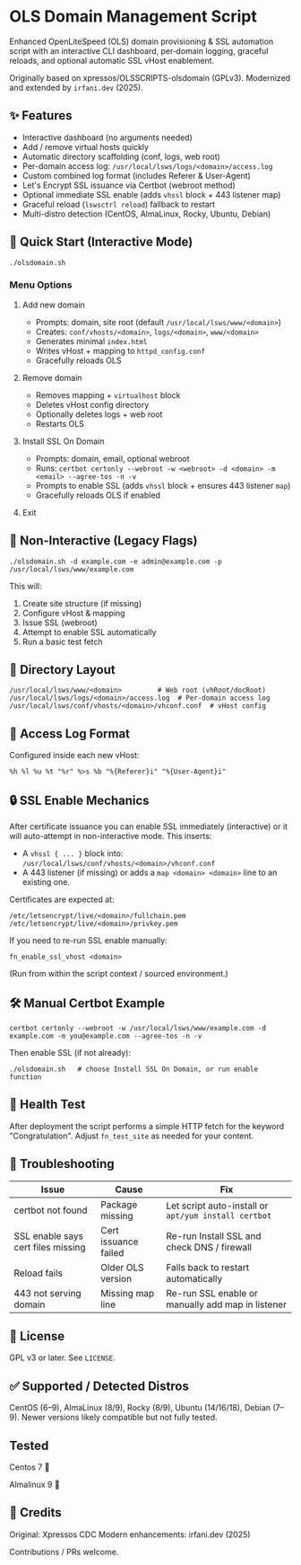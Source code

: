 # OLS Domain Management Script

Enhanced OpenLiteSpeed (OLS) domain provisioning & SSL automation script with an interactive CLI dashboard, per‑domain logging, graceful reloads, and optional automatic SSL vHost enablement.

Originally based on xpressos/OLSSCRIPTS-olsdomain (GPLv3). Modernized and extended by `irfani.dev` (2025).

## ✨ Features

- Interactive dashboard (no arguments needed)
- Add / remove virtual hosts quickly
- Automatic directory scaffolding (conf, logs, web root)
- Per-domain access log: `/usr/local/lsws/logs/<domain>/access.log`
- Custom combined log format (includes Referer & User-Agent)
- Let's Encrypt SSL issuance via Certbot (webroot method)
- Optional immediate SSL enable (adds `vhssl` block + 443 listener map)
- Graceful reload (`lswsctrl reload`) fallback to restart
- Multi-distro detection (CentOS, AlmaLinux, Rocky, Ubuntu, Debian)

## 🚀 Quick Start (Interactive Mode)

```
./olsdomain.sh
```

### Menu Options
1. Add new domain
   - Prompts: domain, site root (default `/usr/local/lsws/www/<domain>`)
   - Creates: `conf/vhosts/<domain>`, `logs/<domain>`, `www/<domain>`
   - Generates minimal `index.html`
   - Writes vHost + mapping to `httpd_config.conf`
   - Gracefully reloads OLS

2. Remove domain
   - Removes mapping + `virtualhost` block
   - Deletes vHost config directory
   - Optionally deletes logs + web root
   - Restarts OLS

3. Install SSL On Domain
   - Prompts: domain, email, optional webroot
   - Runs: `certbot certonly --webroot -w <webroot> -d <domain> -m <email> --agree-tos -n -v`
   - Prompts to enable SSL (adds `vhssl` block + ensures 443 listener `map`)
   - Gracefully reloads OLS if enabled

4. Exit

## 🔧 Non-Interactive (Legacy Flags)

```
./olsdomain.sh -d example.com -e admin@example.com -p /usr/local/lsws/www/example.com
```
This will:
1. Create site structure (if missing)
2. Configure vHost & mapping
3. Issue SSL (webroot)
4. Attempt to enable SSL automatically
5. Run a basic test fetch

## 📁 Directory Layout

```
/usr/local/lsws/www/<domain>         # Web root (vhRoot/docRoot)
/usr/local/lsws/logs/<domain>/access.log  # Per-domain access log
/usr/local/lsws/conf/vhosts/<domain>/vhconf.conf  # vHost config
```

## 📝 Access Log Format

Configured inside each new vHost:
```
%h %l %u %t "%r" %>s %b "%{Referer}i" "%{User-Agent}i"
```

## 🔒 SSL Enable Mechanics

After certificate issuance you can enable SSL immediately (interactive) or it will auto-attempt in non-interactive mode. This inserts:
- A `vhssl { ... }` block into: `/usr/local/lsws/conf/vhosts/<domain>/vhconf.conf`
- A 443 listener (if missing) or adds a `map <domain> <domain>` line to an existing one.

Certificates are expected at:
```
/etc/letsencrypt/live/<domain>/fullchain.pem
/etc/letsencrypt/live/<domain>/privkey.pem
```

If you need to re-run SSL enable manually:
```
fn_enable_ssl_vhost <domain>
```
(Run from within the script context / sourced environment.)

## 🛠 Manual Certbot Example

```
certbot certonly --webroot -w /usr/local/lsws/www/example.com -d example.com -m you@example.com --agree-tos -n -v
```

Then enable SSL (if not already):
```
./olsdomain.sh   # choose Install SSL On Domain, or run enable function
```

## 🧪 Health Test

After deployment the script performs a simple HTTP fetch for the keyword "Congratulation". Adjust `fn_test_site` as needed for your content.

## 🐛 Troubleshooting

| Issue | Cause | Fix |
|-------|-------|-----|
| certbot not found | Package missing | Let script auto-install or `apt/yum install certbot` |
| SSL enable says cert files missing | Cert issuance failed | Re-run Install SSL and check DNS / firewall |
| Reload fails | Older OLS version | Falls back to restart automatically |
| 443 not serving domain | Missing map line | Re-run SSL enable or manually add map in listener |

## 🧾 License
GPL v3 or later. See `LICENSE`.

## ✅ Supported / Detected Distros
CentOS (6–9), AlmaLinux (8/9), Rocky (8/9), Ubuntu (14/16/18), Debian (7–9). Newer versions likely compatible but not fully tested.

## Tested
Centos 7 🐧

Almalinux 9 🐧

## 🙌 Credits
Original: Xpressos CDC
Modern enhancements: irfani.dev (2025)

Contributions / PRs welcome.
